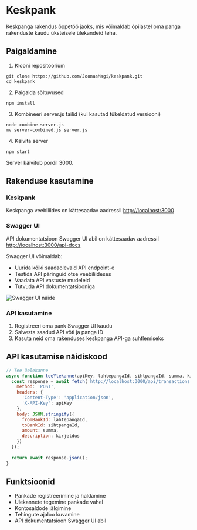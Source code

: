 # Keskpank

Keskpanga rakendus õppetöö jaoks, mis võimaldab õpilastel oma panga rakenduste kaudu üksteisele ülekandeid teha.

## Paigaldamine

1. Klooni repositoorium
```
git clone https://github.com/JoonasMagi/keskpank.git
cd keskpank
```

2. Paigalda sõltuvused
```
npm install
```

3. Kombineeri server.js failid (kui kasutad tükeldatud versiooni)
```
node combine-server.js
mv server-combined.js server.js
```

4. Käivita server
```
npm start
```

Server käivitub pordil 3000.

## Rakenduse kasutamine

### Keskpank

Keskpanga veebiliides on kättesaadav aadressil [http://localhost:3000](http://localhost:3000)

### Swagger UI

API dokumentatsioon Swagger UI abil on kättesaadav aadressil [http://localhost:3000/api-docs](http://localhost:3000/api-docs)

Swagger UI võimaldab:
- Uurida kõiki saadaolevaid API endpoint-e
- Testida API päringuid otse veebiliideses
- Vaadata API vastuste mudeleid
- Tutvuda API dokumentatsiooniga

![Swagger UI näide](https://swagger.io/swagger/media/blog/swagger-ui-announcement/swagger-ui-web.png)

### API kasutamine

1. Registreeri oma pank Swagger UI kaudu
2. Salvesta saadud API võti ja panga ID
3. Kasuta neid oma rakenduses keskpanga API-ga suhtlemiseks

## API kasutamise näidiskood

```javascript
// Tee üelekanne
async function teeYlekanne(apiKey, lahtepangaId, sihtpangaId, summa, kirjeldus) {
  const response = await fetch('http://localhost:3000/api/transactions', {
    method: 'POST',
    headers: {
      'Content-Type': 'application/json',
      'X-API-Key': apiKey
    },
    body: JSON.stringify({
      fromBankId: lahtepangaId,
      toBankId: sihtpangaId,
      amount: summa,
      description: kirjeldus
    })
  });
  
  return await response.json();
}
```

## Funktsioonid

- Pankade registreerimine ja haldamine
- Ülekannete tegemine pankade vahel
- Kontosaldode jälgimine
- Tehingute ajaloo kuvamine
- API dokumentatsioon Swagger UI abil